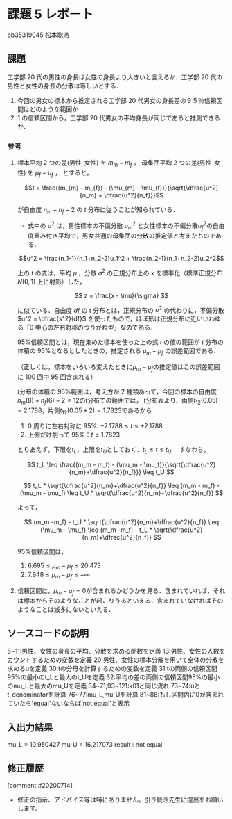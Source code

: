# 課題 5 レポート

bb35319045 松本聡浩

## 課題

工学部 20 代の男性の身長は女性の身長より大きいと言えるか．工学部 20 代の男性と女性の身長の分散は等しいとする．

1. 今回の男女の標本から推定される工学部 20 代男女の身長差の９５％信頼区間はどのような範囲か
2. 1 の信頼区間から，工学部 20 代男女の平均身長が同じであると推測できるか．

### 参考

1. 標本平均 2 つの差(男性-女性) を $m_{m} - m_{f}$ ，
   母集団平均 2 つの差(男性-女性) を $\mu_{f} - \mu_{f}$ ，
   とすると，

   $$t = \frac{(m_{m} - m_{f}) - (\mu_{m} - \mu_{f})}{\sqrt{\dfrac{u^2}{n_m} + \dfrac{u^2}{n_f}}}$$

   が自由度 $n_m + n_f - 2$ の $t$ 分布に従うことが知られている．

   - 式中の $u^2$ は，男性標本の不偏分散 $u_m^2$ と女性標本の不偏分散$u_f^2$の自由度重み付き平均で，男女共通の母集団の分散の推定値と考えたものである．

   $$u^2 = \frac{n_1-1}{n_1+n_2-2}u_1^2 + \frac{n_2-1}{n_1+n_2-2}u_2^2$$

   上の $t$ の式は，平均 $\mu$ ，分散 $\sigma^2$ の正規分布上の $x$ を標準化（標準正規分布 $N(0,1)$ 上に射影）した，
   
   $$ z = \frac{x - \mu}{\sigma} $$
   
   に似ている．自由度 $df$ の $t$ 分布とは，正規分布の $\sigma^2$ の代わりに，不偏分散 $u^2 = \dfrac{s^2}{df}$ を使ったもので，ほぼ形は正規分布に近いいわゆる「0 中心の左右対称のつりがね型」なのである．

   95%信頼区間とは，現在集めた標本を使った上の式 $t$ の値の範囲が $t$ 分布の体積の 95%となるとしたときの，推定される $\mu_m-\mu_f$ の誤差範囲である．

   （正しくは，標本をいろいろ変えたときに$\mu_m-\mu_f$の推定値はこの誤差範囲に $100$ 回中 $95$ 回含まれる）

   $t$分布の体積の 95%範囲は，考え方が 2 種類あって，今回の標本の自由度$n_m(8)+n_f(6)-2=12$の$t$分布での範囲では，
   $t$分布表より，両側$t_{12}(0.05)=2.1788$，片側$t_{12}(0.05*2)=1.7823$であるから

   1. 0 周りに左右対称に 95%: $-2.1788 \leq t \leq +2.1788$
   2. 上側だけ削って 95%：$t \leq 1.7823$

   とりあえず，下限を$t_L$，上限を$t_U$としておく．$t_L \leq t \leq t_U$.　すなわち，

   $$ t_L \leq \frac{(m_m - m_f) - (\mu_m - \mu_f)}{\sqrt{\dfrac{u^2}{n_m}+\dfrac{u^2}{n_f}}} \leq t_U $$

   $$ t_L * \sqrt{\dfrac{u^2}{n_m}+\dfrac{u^2}{n_f}} \leq (m_m - m_f) - (\mu_m - \mu_f) \leq t_U * \sqrt{\dfrac{u^2}{n_m}+\dfrac{u^2}{n_f}} $$

   よって，
   
   $$ (m_m -m_f) - t_U * \sqrt{\dfrac{u^2}{n_m}+\dfrac{u^2}{n_f}} \leq　(\mu_m - \mu_f) \leq (m_m -m_f) - t_L * \sqrt{\dfrac{u^2}{n_m}+\dfrac{u^2}{n_f}} $$

   95%信頼区間は，

   1. $6.695 \leq \mu_m-\mu_f \leq 20.473$
   2. $7.948 \leq \mu_m-\mu_f \leq +\infty$

2. 信頼区間に，$\mu_m-\mu_f=0$が含まれるかどうかを見る．含まれていれば，それは標本からそのようなことが起こりうるといえる．含まれていなければそのようなことは滅多にないといえる．

## ソースコードの説明
8~11:男性、女性の身長の平均、分散を求める関数を定義
13:男性、女性の人数をカウントするための変数を定義
29:男性、女性の標本分散を用いて全体の分散を求めるuを定義
30:tの分母を計算するための変数を定義
31:tの両側の信頼区間95%の最小のt_Lと最大のt_Uを定義
32:平均の差の両側の信頼区間95%の最小のmu_Lと最大のmu_Uを定義
34~71,93~121:k01と同じ流れ
73~74:uとt_denominatorを計算
76~77:mu_L,mu_Uを計算
81~86:もし区間内に0が含まれていたら'equal'ないならば'not equal'と表示


## 入出力結果
mu_L = 10.950427
mu_U = 16.217073
result : not equal

## 修正履歴
[comment #20200714]
- 修正の指示、アドバイス等は特にありません。引き続き先生に提出をお願いします。